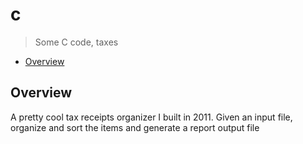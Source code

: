 # c

> Some C code, taxes

* [Overview](#overview)

<a name="overview"></a>
## Overview
A pretty cool tax receipts organizer I built in 2011. Given an input file, organize and sort the items and generate a report output file